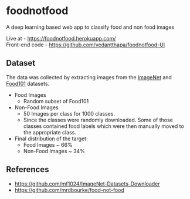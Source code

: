 # foodnotfood
A deep learning based web app to classify food and non food images

Live at - https://foodnotfood.herokuapp.com/ <br/>
Front-end code - https://github.com/vedantthapa/foodnotfood-UI

## Dataset
The data was collected by extracting images from the [ImageNet](https://image-net.org/) and [Food101](https://data.vision.ee.ethz.ch/cvl/datasets_extra/food-101/) datasets.
- Food Images 
  - Random subset of Food101
- Non-Food Images 
  - 50 Images per class for 1000 classes.
  - Since the classes were randomly downloaded. Some of those classes contained food labels which were then manually moved to the appropriate class.
- Final distribution of the target:
  - Food Images ~ 66%
  - Non-Food Images ~ 34%

## References
- https://github.com/mf1024/ImageNet-Datasets-Downloader
- https://github.com/mrdbourke/food-not-food
